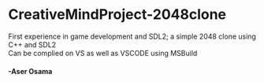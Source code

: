 # CreativeMindProject-2048clone
First experience in game development and SDL2; a simple 2048 clone using C++ and SDL2 <br>
Can be complied on VS as well as VSCODE using MSBuild


#### -Aser Osama 
